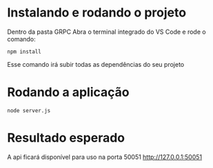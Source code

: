 # Instalando e rodando o projeto

Dentro da pasta GRPC
Abra o terminal integrado do VS Code e rode o comando:

```
npm install
```

Esse comando irá subir todas as dependências do seu projeto

# Rodando a aplicação
```
node server.js
```
# Resultado esperado

A api ficará disponível para uso na porta 50051
http://127.0.0.1:50051